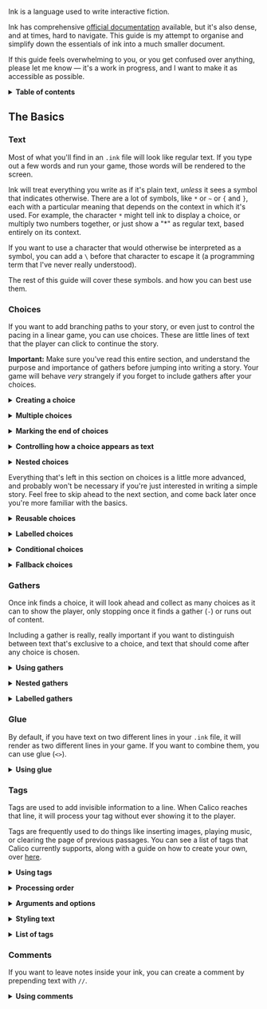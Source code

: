 Ink is a language used to write interactive fiction.

Ink has comprehensive [official documentation](https://github.com/inkle/ink/blob/master/Documentation/WritingWithInk.md#writing-with-ink) available, but it's also dense, and at times, hard to navigate. This guide is my attempt to organise and simplify down the essentials of ink into a much smaller document.

If this guide feels overwhelming to you, or you get confused over anything, please let me know — it's a work in progress, and I want to make it as accessible as possible.

<p><details>
<summary><b>Table of contents</b></summary><p>
	
- [The Basics](#the-basics)
  - [Text](#text)
  - [Choices](#choices)
  	- [Creating a choice](#basics-choices)
  	- [Multiple choices](#basics-choices-multiple)
  	- [Marking the end of choices](#basics-choices-gathers)
  	- [Controlling how a choice appears as text](#basics-choices-text)
  	- [Nested choices](#basics-choices-nested)
  	- [Reusable choices](#basics-choices-sticky)
  	- [Labelled choices](#basics-choices-labels)
  	- [Conditional choices](#basics-choices-conditional)
  	- [Fallback choices](#basics-choices-fallback)
  - [Gathers](#gathers)
  	- [Using gathers](#basics-gathers)
  	- [Nested gathers](#basics-gathers-nested)
  	- [Labelled gathers](#basics-gathers-labels)
  - [Glue](#glue)
  	- [Using glue](#basics-glue)
  - [Tags](#tags)
  	- [Using tags](#basics-tags)
  	- [Processing order](#basics-tags-order)
  	- [Styling text](#basics-tags-styling)
  - [Comments](#comments)
  	- [Using comments](#basics-tags)
  
</p></details></p>

## The Basics

### Text

Most of what you'll find in an `.ink` file will look like regular text. If you type out a few words and run your game, those words will be rendered to the screen.

Ink will treat everything you write as if it's plain text, *unless* it sees a symbol that indicates otherwise. There are a lot of symbols, like `*` or `~` or `{` and `}`, each with a particular meaning that depends on the context in which it's used. For example, the character `*` might tell ink to display a choice, or multiply two numbers together, or just show a "*" as regular text, based entirely on its context.

If you want to use a character that would otherwise be interpreted as a symbol, you can add a `\` before that character to escape it (a programming term that I've never really understood).

The rest of this guide will cover these symbols. and how you can best use them. 

### Choices

If you want to add branching paths to your story, or even just to control the pacing in a linear game, you can use choices. These are little lines of text that the player can click to continue the story.

**Important:** Make sure you've read this entire section, and understand the purpose and importance of gathers before jumping into writing a story. Your game will behave *very* strangely if you forget to include gathers after your choices.

<p>
<a name="basics-choices"></a>
<details>
<summary><b>Creating a choice</b></summary>
<br>

To add a choice to your story, start a line with `*`.

```
This is regular text.

* This is a choice!

	This is more text.
```

If you run the passage above, you will see the following.

```
This is regular text.

This is a choice!
```

The last line will, in Calico, look visually distinct. If you click it, it will fade out...

```
This is regular text.
```

And then it will fade in again as regular text, along with any text that comes afterwards.

```
This is regular text.

This is a choice!

This is more text.
```

</details></p>
<p>
<a name="basics-choices-multiple"></a>
<details>
<summary><b>Multiple choices</b></summary>
<br>

It's common, though by no means necessary, to offer the player multiple choices. Sometimes these choices will branch the story significantly, and other times they will lead to the exact same result immediately. Either one is more than fine.

Here's how you do it.

```
* A choice!
	And text that follows.

* A second choice...
	Which also has text after.

* Or a solitary third choice?
```

Any content that comes after a choice, but before another choice or a [gather](#gathers) is considered exclusive to that choice. In the above example, if the player clicks the first choice, it will remove the other choices, and show them...

 ```
 A choice!
 And text that follows.
 ```

Clicking the third choice will likewise remove the other choices, but only show "`Or a solitary third choice?`".

</details></p>

<p>
<a name="basics-choices-gathers"></a>
<details>
<summary><b>Marking the end of choices</b></summary>
<br>

Consider the following.

```
* First choice
	
	Text that's exclusive to the first choice.

* Second choice
```

How does that differ meaningfully from this next passage?

```
* The only choice available, because this is a linear game

[just pretend there's like, a hundred lines of prose here]

* Another solitary choice
```

The answer is... it doesn't. At all. Ink will see those as the same thing. If you render the second passage, you will see this--

```
The only choice available, because this is a linear game
Another solitary choice
```

Which is obviously not what we wanted. It's happening because ink didn't see a `-`, known as a gather, and assumed that all the text in between the two choices was meant to be exclusive to the first.

To fix the example above, we just add a `-` after our first choice. 

```
* The only choice available, because this is a linear game
-

[just pretend there's like, a hundred lines of prose here]

* Another solitary choice
```

Feel free to jump ahead if you want to read up on [gathers](#gathers), but we'll get there soon enough either way. First, there're a few more things to cover about choices.

</details></p>

<p>
<a name="basics-choices-text"></a>
<details>
<summary><b>Controlling how a choice appears as text</b></summary>
<br>

Clicking a choice will remove it, and all other choices, from the page. That choice will then be shown as regular text, along with any content that comes after that choice.

As you've seen in the sections above, you can make content exclusive to a choice. But you can also control how the choice itself shows up as plain text by using `[` and `]`.

At its simplest, if you wrap a choice in square brackets, it won't show up after you click it.

```
This is regular text.

* [This is a choice!]

	This is more text.
```

So once you've clicked the choice, the above would render as...

```
This is regular text.

This is more text.
```

But there's way more we can do with this. Technically, what's happening behind the scenes is that ink is dividing your choice into three sections — what's inside the brackets, and what comes before and after them.

Anything before or inside the brackets will be shown before the choice is chosen.

Anything before and after the brackets will be shown after the choice is chosen.

To use an example from [Winter](https://communistsister.itch.io/winter), 

```
* Winter's eyes widen very slightly[.], and I realise just what I could do to her.
```

This choice will render as...

```
Winter's eyes widen very slightly.
```

But when clicked, the text that replaces it will look like this.

```
Winter's eyes widen very slightly, and I realise just what I could do to her.
```

You may also be able to use [#glue](#gathers) (`<>`), depending on the situation, to similar effects.

</details></p>

<p>
<a name="basics-choices-nested"></a>
<details>
<summary><b>Nested choices</b></summary>
<br>

Sometimes, you might want to include choices that are exclusive to other choices. That's easy. You just add an extra `*`.

```
* A choice, and...
	
	Text that shows up after the first choice.
	
	** A second choice!
		
		And text that shows up after the second choice.
	--
-
```

For each level of depth, you'll need to add an extra `*`. You'll also need to add an extra `-`, if you want to use a gather inside that first choice.

</details></p>

Everything that's left in this section on choices is a little more advanced, and probably won't be necessary if you're just interested in writing a simple story. Feel free to skip ahead to the next section, and come back later once you're more familiar with the basics.

<p>
<a name="basics-choices-sticky"></a>
<details>
<summary><b>Reusable choices</b></summary>
<br>

By default, each choice can only be taken once. If you expect a player to revisit a section, you can use something called a sticky choice, created with `+` instead of `*` , that can be used an infinite number of times.

Like regular choices and gathers, you can nest a sticky choice inside another choice by adding an extra `+` for each level of depth.

</details></p>

<p>
<a name="basics-choices-labels"></a>
<details>
<summary><b>Labelled choices</b></summary>
<br>

By using `(` and `)`, you can label a choice using a single word made of alphanumeric characters and underscores. Labels aren't shown to the player, but are instead used like knots and stitches.

```
* (webbLaunch) That's finally goin' up?
```

By adding a label to a choice, you can conveniently create a way of tracking whether a particular choice was chosen.

```
* (ask) "What am I meant to do with this sword?"
* "Stick 'em with the sharp bit, right?"
-

You adjust your grip on the hilt {ask: nervously|expertly}.
```

You can also use a choice label as a divert target.

```
-> ask

* (ask) "What am I meant to do with this sword?"
```

Diverting to a choice will tell ink that it's been visited, which means `*` choices will be removed, even if they weren't explicitly chosen.

Diverting to a choice will also show the choice as plain text, after accounting for text suppressed using `[` and `]`.

</details></p>

<p>
<a name="basics-choices-conditional"></a>
<details>
<summary><b>Conditional choices</b></summary>
<br>

You can use inline conditionals to determine whether a choice should be available to the player.

```
= eight

* (drank) I drink.[] It's not very good wine.
	-> eight
* {not drank} I hesitate.[] She makes a little drinking motion with her hand.
	-> eight
* {drank} I take another swig. #clear
-
```

If you're using both a conditional and a label, make sure you put the label first.

```
* (drankTooMuch) {drank} You drink again.
```

</details></p>

<p>
<a name="basics-choices-fallback"></a>
<details>
<summary><b>Fallback choices</b></summary>
<br>

Since some choices can disappear (if you use `*`), or never appear (if you use conditionals), the player might find themselves in a situation where they don't have any choices left to click.

One solution involves using `+` to create sticky choices, but you can also use fallback choices. These are automatically chosen by ink if no other choice is available to the player, and don't contain any text.

Fallback choices look like this.

```
* ->
	Fallback text.
-
```

Or they look like this, if you want them to immediately divert.

```
* -> finale
```

The official ink documentation has a [good example](https://github.com/inkle/ink/blob/master/Documentation/WritingWithInk.md#example-of-a-fallback-choice), which I've included here.

```
=== find_help ===

	You search desperately for a friendly face in the crowd. 
	*	The woman in the hat[?] pushes you roughly aside. -> find_help
	*	The man with the briefcase[?] looks disgusted as you stumble past him. -> find_help 
	*	->
		But it is too late: you collapse onto the station platform. This is the end.
		-> END
```

Fallback choices can also be sticky.

```
=== conversation_loop 
	*	[Talk about the weather] -> chat_weather 
	*	[Talk about the children] -> chat_children 
	+	-> sit_in_silence_again
```

</details></p>

### Gathers

Once ink finds a choice, it will look ahead and collect as many choices as it can to show the player, only stopping once it finds a gather (`-`) or runs out of content. 

Including a gather is really, really important if you want to distinguish between text that's exclusive to a choice, and text that should come after any choice is chosen.

<p>
<a name="basics-gathers"></a>
<details>
<summary><b>Using gathers</b></summary>
<br>

Take a look at the following example.
```
* A choice
	Exclusive text
* A second choice
	More exclusive text
- // a gather
Text that will show up either way.

* A final choice.
```

If the gather was omitted, ink would show the following to the player.

```
A choice
A second choice
A final choice
```

And by clicking the second choice, the player would see...

```
A second choice
More exclusive text
Text that will show up either way
```
</details></p>

<p>
<a name="basics-gathers-nested"></a>
<details>
<summary><b>Nested gathers</b></summary>
<br>

Like regular (`*`) and sticky (`+`) choices, gathers can be nested within choices. You'll just need to add an extra `-` for each level of depth.

```
* A choice, and...
	
	Text that shows up after the first choice.
	
	** A second choice!
		
		And text that shows up after the second choice.
	--
-
```

</details></p>

<p>
<a name="basics-gathers-labels"></a>
<details>
<summary><b>Labelled gathers</b></summary>
<br>

You can add a label to gathers in the same way you can add them to choices. Just add a name (that only contains letters, numbers, and underscores) in brackets after a gather.

```
- (goHome)
```

A labelled gather can follow a block of choices, but it can also be anywhere else. Ink won't tell you off, even if you include a dozen gathers in a story that doesn't have a single choice.

Labelling choices allows us to divert to that line from elsewhere in the story, which can be much more convenient than breaking your story up into progressively smaller knots and stitches. 

Also, it lets you test that label like a variable to see if it's been visited.

Keep in mind, if you're labelling a nested gather, it needs to have one more `-` than the level above it, otherwise ink will see that as the end of that choice block.

```
* A choice

	** A nested choice
	-- (label)
-
```

</details></p>

### Glue
By default, if you have text on two different lines in your `.ink` file, it will render as two different lines in your game. If you want to combine them, you can use glue (`<>`).

<p>
<a name="basics-glue"></a>
<details>
<summary><b>Using glue</b></summary>
<br>

To glue two lines together, add glue to the end of the first line, or the start of the second.

```
First line...
<> second line.

Third, <>
and fourth!
```

Which will produce...

```
First line... second line.
Third, and fourth!
```

Glue can appear at the start of one line *and* at the end of the next, too. The following is totally fine.

```
One, <>
two, <>
<> three!
```

Which produces...

```
One, two, three!
```

Glue will persist across diverts, and will also apply to choices.

Keep in mind, though, that there's no way to remove glue from a line. You can't separate them.

</details></p>

### Tags

Tags are used to add invisible information to a line. When Calico reaches that line, it will process your tag without ever showing it to the player.

Tags are frequently used to do things like inserting images, playing music, or clearing the page of previous passages. You can see a list of tags that Calico currently supports, along with a guide on how to create your own, over [here](https://github.com/elliotherriman/calico/blob/main/documentation/tags.md).

<p>
<a name="basics-tags"></a>
<details>
<summary><b>Using tags</b></summary>
<br>

Tags are marked with a `#`, and any text after is seen as part of that tag. You can include a "#" in your story by escaping it, like so "\#".

```
A line of text, that includes a \#, and also a... #tag
```

```
A line of text, that includes a #, and also a...
```

You can add several tags to the same line by delimiting with ``#``:

```
I ran out of the door #image: door.png #delay: 500
```

</details></p>
<p>
<a name="basics-tags-order"></a>
<details>
<summary><b>Processing order</b></summary>
<br>

Take the following example.

```
#tag1
Text #tag2
```

In Calico, `#tag1` will be processed before "Text", and "Text" will be processed before `#tag2`. 

This is in contrast to other implementations of ink, where both tags would be processed before the text.

If you prefer the old behaviour, the patch `forcetagsbeforeline.js` will ensure all tags run before a line is processed.

</details></p>
<p>
<a name="basics-tags-arguments"></a>
<details>
<summary><b>Arguments and options</b></summary>
<br>

Some tags expect arguments, which Calico will process alongside the tag.

```
#tag: value
```

Some patches include tags that support multiple values, like so--

```
#tag: value, value2, value3
```

Some patches also support options, which by convention are separated with a "|". For example, in `musicplayer.js`, you can apply a custom `fadein` value by supplying it as an option.

```
#play: file | fadein: 1000
```

</details></p>
<p>
<a name="basics-tags-styling"></a>
<details>
<summary><b>Styling text</b></summary>
<br>

Calico technically has two ways of processing tags. Tags added to the `Tags` class will apply before or after a line has been assembled. Tags added to the `Parser` class will apply while a line is being assembled.

This makes Parser tags really, really handy for styling text, allowing you to easily set the font, colour, and any other CSS properties for a word or line.

</details></p>
<p>
<a name="basics-tags-list"></a>
<details>
<summary><b>List of tags</b></summary>
<br>

You can see a list of tags that Calico supports out of the box [here](https://github.com/elliotherriman/calico/blob/main/documentation/tags.md).
</details></p>

### Comments

If you want to leave notes inside your ink, you can create a comment by prepending text with `//`.

<p>
<a name="basics-tags"></a>
<details>
<summary><b>Using comments</b></summary>
<br>

Any line that starts appears after `//` won't be shown to the player. Unlike tags, comments are automatically removed by the compiler, and won't show up in your exported `.json` file. 

```
// here's some text that won't show up
And here's some text that will!
```

This applies to instances of `//` anywhere in a line.

```
And here's some text *will* show up... // and a comment that won't
```

</details></p>
